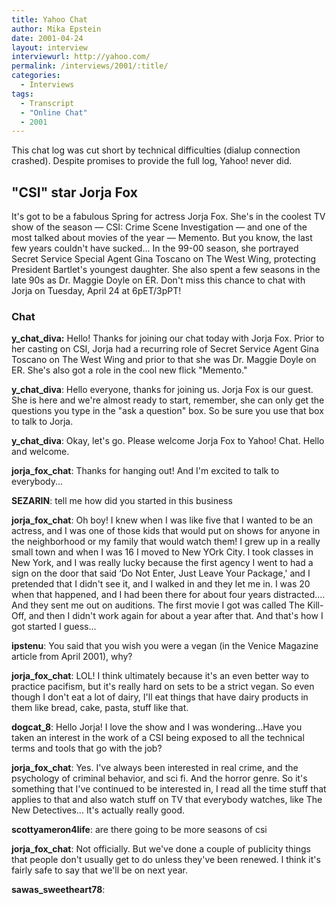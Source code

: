 ```yaml
---
title: Yahoo Chat
author: Mika Epstein
date: 2001-04-24
layout: interview
interviewurl: http://yahoo.com/
permalink: /interviews/2001/:title/
categories:
  - Interviews
tags:
  - Transcript
  - "Online Chat"
  - 2001
---
```

This chat log was cut short by technical difficulties (dialup connection crashed). Despite promises to provide the full log, Yahoo! never did.

## "CSI" star Jorja Fox

It's got to be a fabulous Spring for actress Jorja Fox. She's in the coolest TV show of the season &#8212; CSI: Crime Scene Investigation &#8212; and one of the most talked about movies of the year &#8212; Memento. But you know, the last few years couldn't have sucked... In the 99-00 season, she portrayed Secret Service Special Agent Gina Toscano on The West Wing, protecting President Bartlet's youngest daughter. She also spent a few seasons in the late 90s as Dr. Maggie Doyle on ER. Don't miss this chance to chat with Jorja on Tuesday, April 24 at 6pET/3pPT!

### Chat

**y_chat_diva:** Hello! Thanks for joining our chat today with Jorja Fox. Prior to her casting on CSI, Jorja had a recurring role of Secret Service Agent Gina Toscano on The West Wing and prior to that she was Dr. Maggie Doyle on ER. She's also got a role in the cool new flick "Memento."

**y_chat_diva**: Hello everyone, thanks for joining us. Jorja Fox is our guest. She is here and we're almost ready to start, remember, she can only get the questions you type in the "ask a question" box. So be sure you use that box to talk to Jorja.

**y_chat_diva**: Okay, let's go. Please welcome Jorja Fox to Yahoo! Chat. Hello and welcome.

**jorja_fox_chat**: Thanks for hanging out! And I'm excited to talk to everybody...

**SEZARIN**: tell me how did you started in this business

**jorja_fox_chat**: Oh boy! I knew when I was like five that I wanted to be an actress, and I was one of those kids that would put on shows for anyone in the neighborhood or my family that would watch them! I grew up in a really small town and when I was 16 I moved to New YOrk City. I took classes in New York, and I was really lucky because the first agency I went to had a sign on the door that said &#8216;Do Not Enter, Just Leave Your Package,' and I pretended that I didn't see it, and I walked in and they let me in. I was 20 when that happened, and I had been there for about four years distracted.... And they sent me out on auditions. The first movie I got was called The Kill-Off, and then I didn't work again for about a year after that. And that's how I got started I guess...

**ipstenu**: You said that you wish you were a vegan (in the Venice Magazine article from April 2001), why?

**jorja_fox_chat**: LOL! I think ultimately because it's an even better way to practice pacifism, but it's really hard on sets to be a strict vegan. So even though I don't eat a lot of dairy, I'll eat things that have dairy products in them like bread, cake, pasta, stuff like that.

**dogcat_8**: Hello Jorja! I love the show and I was wondering...Have you taken an interest in the work of a CSI being exposed to all the technical terms and tools that go with the job?

**jorja_fox_chat**: Yes. I've always been interested in real crime, and the psychology of criminal behavior, and sci fi. And the horror genre. So it's something that I've continued to be interested in, I read all the time stuff that applies to that and also watch stuff on TV that everybody watches, like The New Detectives... It's actually really good.

**scottyameron4life**: are there going to be more seasons of csi

**jorja_fox_chat**: Not officially. But we've done a couple of publicity things that people don't usually get to do unless they've been renewed. I think it's fairly safe to say that we'll be on next year.

**sawas_sweetheart78**:  